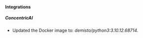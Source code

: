 #### Integrations
##### ConcentricAI
- Updated the Docker image to: *demisto/python3:3.10.12.68714*.
